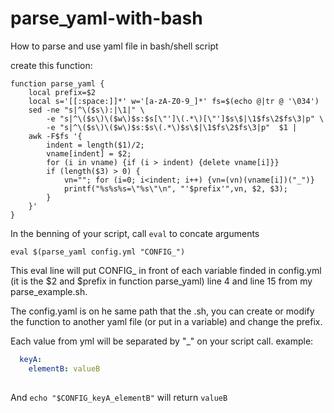 # parse_yaml-with-bash
How to parse and use yaml file in bash/shell script

create this function:
```shell
function parse_yaml {
    local prefix=$2
    local s='[[:space:]]*' w='[a-zA-Z0-9_]*' fs=$(echo @|tr @ '\034')
    sed -ne "s|^\($s\):|\1|" \
        -e "s|^\($s\)\($w\)$s:$s[\"']\(.*\)[\"']$s\$|\1$fs\2$fs\3|p" \
        -e "s|^\($s\)\($w\)$s:$s\(.*\)$s\$|\1$fs\2$fs\3|p"  $1 |
    awk -F$fs '{
        indent = length($1)/2;
        vname[indent] = $2;
        for (i in vname) {if (i > indent) {delete vname[i]}}
        if (length($3) > 0) {
            vn=""; for (i=0; i<indent; i++) {vn=(vn)(vname[i])("_")}
            printf("%s%s%s=\"%s\"\n", "'$prefix'",vn, $2, $3);
        }
    }'
}
```

In the benning of your script, call `eval` to concate arguments

`eval $(parse_yaml config.yml "CONFIG_")`

This eval line will put CONFIG_ in front of each variable finded in config.yml (it is the \$2 and $prefix in function parse_yaml) line 4 and line 15 from my parse_example.sh.

The config.yaml is on he same path that the .sh, you can create or modify the function to another yaml file (or put in a variable) and change the prefix.


Each value from yml will be separated by "_" on your script call.
 example:

```yaml
  keyA:
    elementB: valueB
  
```

And `echo "$CONFIG_keyA_elementB"` will return `valueB`